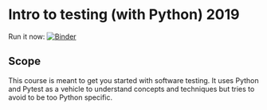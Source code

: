 # Intro to testing (with Python) 2019

Run it now:  [![Binder](https://mybinder.org/badge_logo.svg)](https://mybinder.org/v2/gh/mardatade/Course-Software-Testing/master?urlpath=lab/tree/notebooks/pytest_hello_world.ipynb)

## Scope

This course is meant to get you started with software testing.  It uses Python and Pytest as a vehicle to understand concepts and techniques but tries to avoid to be too Python specific.
